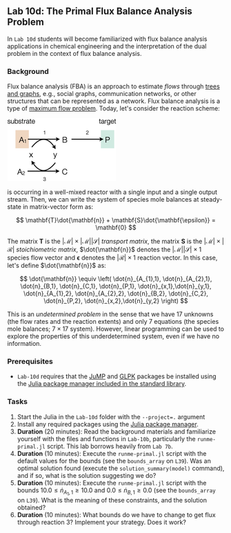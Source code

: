 ## Lab 10d: The Primal Flux Balance Analysis Problem
In `Lab 10d` students will become familiarized with flux balance analysis applications in chemical engineering and the interpretation of the dual problem in the context of flux balance analysis. 

### Background
Flux balance analysis (FBA) is an approach to estimate _flows_ through [trees and graphs](https://varnerlab.github.io/CHEME-1800-Computing-Book/unit-2-data/trees.html#trees), e.g., social graphs, communication networks, or other structures that can be represented as a network. Flux balance analysis is a type of [maximum flow problem](https://en.wikipedia.org/wiki/Maximum_flow_problem).  Today, let's consider the reaction scheme:

![alt text](./figs/Fig-FBA-ToyNetwork.png)

is occurring in a well-mixed reactor with a single input and a single output stream. Then, we can write the system of species mole balances at steady-state in matrix-vector form as:

$$
\mathbf{T}\dot{\mathbf{n}} + \mathbf{S}\dot{\mathbf{\epsilon}} = \mathbf{0}
$$


The matrix $\mathbf{T}$ is the $|\mathcal{M}| \times |\mathcal{M}||\mathcal{S}|$ _transport matrix_, the matrix $\mathbf{S}$ is the $|\mathcal{M}| \times |\mathcal{R}|$ _stoichiometric matrix_, $\dot{\mathbf{n}}$ denotes the $|\mathcal{M}||\mathcal{S}| \times {1}$ species flow vector and $\mathbf{\epsilon}$ denotes the $|\mathcal{R}| \times {1}$ reaction vector. In this case, let's define $\dot{\mathbf{n}}$ as:

$$
\dot{\mathbf{n}} \equiv
\left(
    \dot{n}_{A_{1},1}, \dot{n}_{A_{2},1}, \dot{n}_{B,1}, \dot{n}_{C,1}, \dot{n}_{P,1}, \dot{n}_{x,1},\dot{n}_{y,1},
    \dot{n}_{A_{1},2}, \dot{n}_{A_{2},2}, \dot{n}_{B,2}, \dot{n}_{C,2}, \dot{n}_{P,2}, \dot{n}_{x,2},\dot{n}_{y,2}
\right)
$$

This is an _undetermined problem_ in the sense that we have 17 unknowns (the flow rates and the reaction extents) and only 7 equations (the species mole balances; $7\times{17}$ system). However, linear programming can be used to explore the properties of this underdetermined system, even if we have no information.

### Prerequisites
* `Lab-10d` requires that the [JuMP](https://jump.dev/JuMP.jl/stable/) and [GLPK](https://github.com/jump-dev/GLPK.jl) packages be installed using the [Julia package manager included in the standard library](https://docs.julialang.org/en/v1/stdlib/Pkg/).

### Tasks
1. Start the Julia in the `Lab-10d` folder with the `--project=.` argument
1. Install any required packages using the [Julia package manager](https://docs.julialang.org/en/v1/stdlib/Pkg/).
1. __Duration__ (20 minutes): Read the background materials and familiarize yourself with the files and functions in `Lab-10b`, particularly the `runme-primal.jl` script. This lab borrows heavily from `Lab 7b`.
1. __Duration__ (10 minutes): Execute the `runme-primal.jl` script with the default values for the bounds (see the `bounds_array` on `L39`). Was an optimal solution found (execute the `solution_summary(model)` command), and if so, what is the solution suggesting we do?
1. __Duration__ (10 minutes): Execute the `runme-primal.jl` script with the bounds $10.0\leq\dot{n}_{A_1,1}\geq{10.0}$ and $0.0\leq\dot{n}_{B,1}\geq{0.0}$  (see the `bounds_array` on `L39`). What is the meaning of these constraints, and the solution obtained?
1. __Duration__ (10 minutes): What bounds do we have to change to get flux through reaction 3? Implement your strategy. Does it work?

